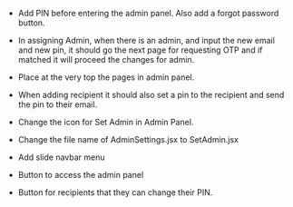 - Add PIN before entering the admin panel. Also add a forgot password button.
- In assigning Admin, when there is an admin, and input the new email and new pin, it should go the next page for requesting OTP and if matched it will proceed the changes for admin.
- Place at the very top the pages in admin panel.
- When adding recipient it should also set a pin to the recipient and send the pin to their email.
- Change the icon for Set Admin in Admin Panel.
- Change the file name of AdminSettings.jsx to SetAdmin.jsx

- Add slide navbar menu
- Button to access the admin panel
- Button for recipients that they can change their PIN.
